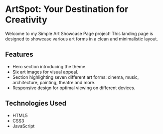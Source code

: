 # ArtSpot: Your Destination for Creativity
Welcome to my Simple Art Showcase Page project! This landing page is designed to showcase various art forms in a clean and minimalistic layout.

## Features
- Hero section introducing the theme.
- Six art images for visual appeal.
- Section highlighting seven different art forms: cinema, music, architecture, painting, theatre and more.
- Responsive design for optimal viewing on different devices.

## Technologies Used
- HTML5
- CSS3
- JavaScript
